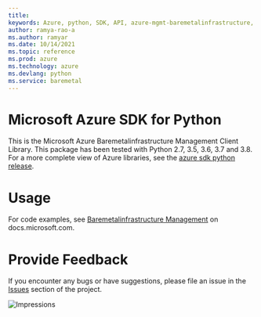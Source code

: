 ```yaml
---
title: 
keywords: Azure, python, SDK, API, azure-mgmt-baremetalinfrastructure, baremetal
author: ramya-rao-a
ms.author: ramyar
ms.date: 10/14/2021
ms.topic: reference
ms.prod: azure
ms.technology: azure
ms.devlang: python
ms.service: baremetal
---
```


# Microsoft Azure SDK for Python

This is the Microsoft Azure Baremetalinfrastructure Management Client Library.
This package has been tested with Python 2.7, 3.5, 3.6, 3.7 and 3.8.
For a more complete view of Azure libraries, see the [azure sdk python release](https://aka.ms/azsdk/python/all).


# Usage

For code examples, see [Baremetalinfrastructure Management](https://docs.microsoft.com/python/api/overview/azure/)
on docs.microsoft.com.


# Provide Feedback

If you encounter any bugs or have suggestions, please file an issue in the
[Issues](https://github.com/Azure/azure-sdk-for-python/issues)
section of the project.


![Impressions](https://azure-sdk-impressions.azurewebsites.net/api/impressions/azure-sdk-for-python%2Fazure-mgmt-baremetalinfrastructure%2FREADME.png)

